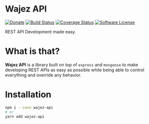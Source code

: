 # Wajez API

[![Donate](https://img.shields.io/badge/Donate-PayPal-green.svg)](https://www.paypal.me/webneat)
[![Build Status](https://travis-ci.org/wajez/api.svg?branch=master)](https://travis-ci.org/wajez/api)
[![Coverage Status](https://coveralls.io/repos/github/wajez/api/badge.svg)](https://coveralls.io/github/wajez/api)
[![Software License](https://img.shields.io/badge/license-MIT-brightgreen.svg?style=flat)](https://github.com/wajez/api/blob/master/LICENSE)

REST API Development made easy.

# What is that?

**Wajez API** is a library built on top of `express` and `mongoose` to make developing REST APIs as easy as possible while being able to control everything and override any behavior.

# Installation

```bash
npm i --save wajez-api
# or
yarn add wajez-api
```

